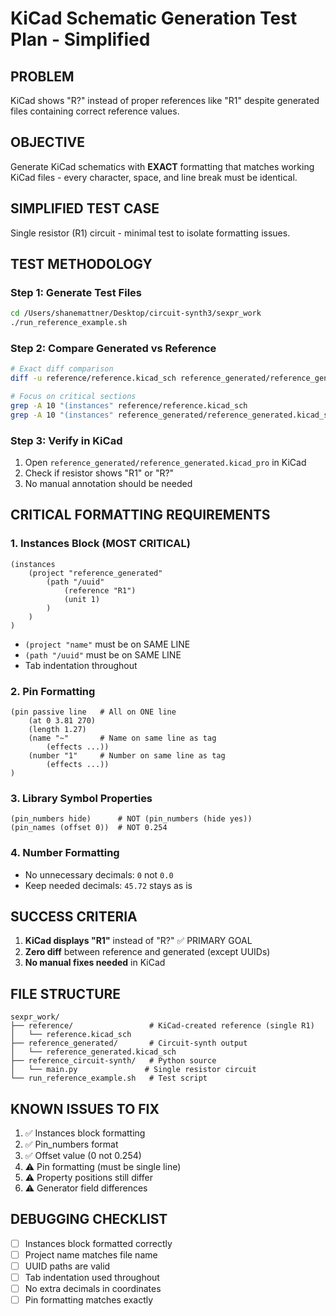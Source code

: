 # KiCad Schematic Generation Test Plan - Simplified

## PROBLEM
KiCad shows "R?" instead of proper references like "R1" despite generated files containing correct reference values.

## OBJECTIVE
Generate KiCad schematics with **EXACT** formatting that matches working KiCad files - every character, space, and line break must be identical.

## SIMPLIFIED TEST CASE
Single resistor (R1) circuit - minimal test to isolate formatting issues.

## TEST METHODOLOGY

### Step 1: Generate Test Files
```bash
cd /Users/shanemattner/Desktop/circuit-synth3/sexpr_work
./run_reference_example.sh
```

### Step 2: Compare Generated vs Reference
```bash
# Exact diff comparison
diff -u reference/reference.kicad_sch reference_generated/reference_generated.kicad_sch

# Focus on critical sections
grep -A 10 "(instances" reference/reference.kicad_sch
grep -A 10 "(instances" reference_generated/reference_generated.kicad_sch
```

### Step 3: Verify in KiCad
1. Open `reference_generated/reference_generated.kicad_pro` in KiCad
2. Check if resistor shows "R1" or "R?"
3. No manual annotation should be needed

## CRITICAL FORMATTING REQUIREMENTS

### 1. Instances Block (MOST CRITICAL)
```sexpr
(instances
    (project "reference_generated"
        (path "/uuid"
            (reference "R1")
            (unit 1)
        )
    )
)
```
- `(project "name"` must be on SAME LINE
- `(path "/uuid"` must be on SAME LINE
- Tab indentation throughout

### 2. Pin Formatting
```sexpr
(pin passive line   # All on ONE line
    (at 0 3.81 270)
    (length 1.27)
    (name "~"       # Name on same line as tag
        (effects ...))
    (number "1"     # Number on same line as tag
        (effects ...))
)
```

### 3. Library Symbol Properties
```sexpr
(pin_numbers hide)      # NOT (pin_numbers (hide yes))
(pin_names (offset 0))  # NOT 0.254
```

### 4. Number Formatting
- No unnecessary decimals: `0` not `0.0`
- Keep needed decimals: `45.72` stays as is

## SUCCESS CRITERIA
1. **KiCad displays "R1"** instead of "R?" ✅ PRIMARY GOAL
2. **Zero diff** between reference and generated (except UUIDs)
3. **No manual fixes needed** in KiCad

## FILE STRUCTURE
```
sexpr_work/
├── reference/                 # KiCad-created reference (single R1)
│   └── reference.kicad_sch   
├── reference_generated/       # Circuit-synth output
│   └── reference_generated.kicad_sch
├── reference_circuit-synth/   # Python source
│   └── main.py               # Single resistor circuit
└── run_reference_example.sh   # Test script
```

## KNOWN ISSUES TO FIX
1. ✅ Instances block formatting
2. ✅ Pin_numbers format  
3. ✅ Offset value (0 not 0.254)
4. ⚠️ Pin formatting (must be single line)
5. ⚠️ Property positions still differ
6. ⚠️ Generator field differences

## DEBUGGING CHECKLIST
- [ ] Instances block formatted correctly
- [ ] Project name matches file name
- [ ] UUID paths are valid
- [ ] Tab indentation used throughout
- [ ] No extra decimals in coordinates
- [ ] Pin formatting matches exactly